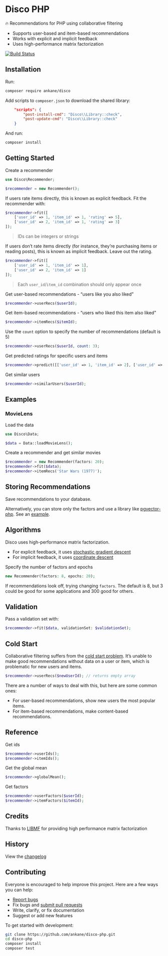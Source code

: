 # Disco PHP

:fire: Recommendations for PHP using collaborative filtering

- Supports user-based and item-based recommendations
- Works with explicit and implicit feedback
- Uses high-performance matrix factorization

[![Build Status](https://github.com/ankane/disco-php/actions/workflows/build.yml/badge.svg)](https://github.com/ankane/disco-php/actions)

## Installation

Run:

```sh
composer require ankane/disco
```

Add scripts to `composer.json` to download the shared library:

```json
    "scripts": {
        "post-install-cmd": "Disco\\Library::check",
        "post-update-cmd": "Disco\\Library::check"
    }
```

And run:

```sh
composer install
```

## Getting Started

Create a recommender

```php
use Disco\Recommender;

$recommender = new Recommender();
```

If users rate items directly, this is known as explicit feedback. Fit the recommender with:

```php
$recommender->fit([
    ['user_id' => 1, 'item_id' => 1, 'rating' => 5],
    ['user_id' => 2, 'item_id' => 1, 'rating' => 3]
]);
```

> IDs can be integers or strings

If users don’t rate items directly (for instance, they’re purchasing items or reading posts), this is known as implicit feedback. Leave out the rating.

```php
$recommender->fit([
    ['user_id' => 1, 'item_id' => 1],
    ['user_id' => 2, 'item_id' => 1]
]);
```

> Each `user_id`/`item_id` combination should only appear once

Get user-based recommendations - “users like you also liked”

```php
$recommender->userRecs($userId);
```

Get item-based recommendations - “users who liked this item also liked”

```php
$recommender->itemRecs($itemId);
```

Use the `count` option to specify the number of recommendations (default is 5)

```php
$recommender->userRecs($userId, count: 3);
```

Get predicted ratings for specific users and items

```php
$recommender->predict([['user_id' => 1, 'item_id' => 2], ['user_id' => 2, 'item_id' => 4]]);
```

Get similar users

```php
$recommender->similarUsers($userId);
```

## Examples

### MovieLens

Load the data

```php
use Disco\Data;

$data = Data::loadMovieLens();
```

Create a recommender and get similar movies

```php
$recommender = new Recommender(factors: 20);
$recommender->fit($data);
$recommender->itemRecs('Star Wars (1977)');
```

## Storing Recommendations

Save recommendations to your database.

Alternatively, you can store only the factors and use a library like [pgvector-php](https://github.com/pgvector/pgvector-php). See an [example](https://github.com/pgvector/pgvector-php/blob/master/examples/disco/example.php).

## Algorithms

Disco uses high-performance matrix factorization.

- For explicit feedback, it uses [stochastic gradient descent](https://www.csie.ntu.edu.tw/~cjlin/papers/libmf/libmf_journal.pdf)
- For implicit feedback, it uses [coordinate descent](https://www.csie.ntu.edu.tw/~cjlin/papers/one-class-mf/biased-mf-sdm-with-supp.pdf)

Specify the number of factors and epochs

```php
new Recommender(factors: 8, epochs: 20);
```

If recommendations look off, trying changing `factors`. The default is 8, but 3 could be good for some applications and 300 good for others.

## Validation

Pass a validation set with:

```php
$recommender->fit($data, validationSet: $validationSet);
```

## Cold Start

Collaborative filtering suffers from the [cold start problem](https://en.wikipedia.org/wiki/Cold_start_(recommender_systems)). It’s unable to make good recommendations without data on a user or item, which is problematic for new users and items.

```php
$recommender->userRecs($newUserId); // returns empty array
```

There are a number of ways to deal with this, but here are some common ones:

- For user-based recommendations, show new users the most popular items.
- For item-based recommendations, make content-based recommendations.

## Reference

Get ids

```php
$recommender->userIds();
$recommender->itemIds();
```

Get the global mean

```php
$recommender->globalMean();
```

Get factors

```php
$recommender->userFactors($userId);
$recommender->itemFactors($itemId);
```

## Credits

Thanks to [LIBMF](https://github.com/cjlin1/libmf) for providing high performance matrix factorization

## History

View the [changelog](https://github.com/ankane/disco-php/blob/master/CHANGELOG.md)

## Contributing

Everyone is encouraged to help improve this project. Here are a few ways you can help:

- [Report bugs](https://github.com/ankane/disco-php/issues)
- Fix bugs and [submit pull requests](https://github.com/ankane/disco-php/pulls)
- Write, clarify, or fix documentation
- Suggest or add new features

To get started with development:

```sh
git clone https://github.com/ankane/disco-php.git
cd disco-php
composer install
composer test
```
